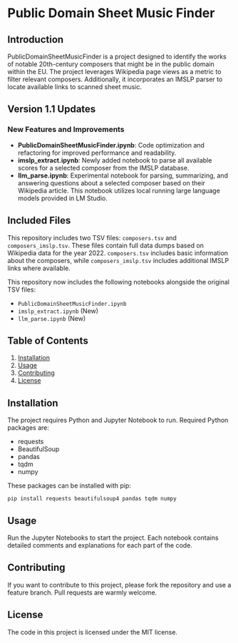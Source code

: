 
# Public Domain Sheet Music Finder

## Introduction

PublicDomainSheetMusicFinder is a project designed to identify the works of notable 20th-century composers that might be in the public domain within the EU. The project leverages Wikipedia page views as a metric to filter relevant composers. Additionally, it incorporates an IMSLP parser to locate available links to scanned sheet music.

## Version 1.1 Updates

### New Features and Improvements

- **PublicDomainSheetMusicFinder.ipynb**: Code optimization and refactoring for improved performance and readability.
- **imslp_extract.ipynb**: Newly added notebook to parse all available scores for a selected composer from the IMSLP database.
- **llm_parse.ipynb**: Experimental notebook for parsing, summarizing, and answering questions about a selected composer based on their Wikipedia article. This notebook utilizes local running large language models provided in LM Studio.

## Included Files

This repository includes two TSV files: `composers.tsv` and `composers_imslp.tsv`. These files contain full data dumps based on Wikipedia data for the year 2022. `composers.tsv` includes basic information about the composers, while `composers_imslp.tsv` includes additional IMSLP links where available.

This repository now includes the following notebooks alongside the original TSV files:
- `PublicDomainSheetMusicFinder.ipynb`
- `imslp_extract.ipynb` (New)
- `llm_parse.ipynb` (New)

## Table of Contents

1. [Installation](#installation)
2. [Usage](#usage)
3. [Contributing](#contributing)
4. [License](#license)

## Installation

The project requires Python and Jupyter Notebook to run. Required Python packages are:
- requests
- BeautifulSoup
- pandas
- tqdm
- numpy

These packages can be installed with pip:

```
pip install requests beautifulsoup4 pandas tqdm numpy
```

## Usage

Run the Jupyter Notebooks to start the project. Each notebook contains detailed comments and explanations for each part of the code.

## Contributing

If you want to contribute to this project, please fork the repository and use a feature branch. Pull requests are warmly welcome.

## License

The code in this project is licensed under the MIT license.
